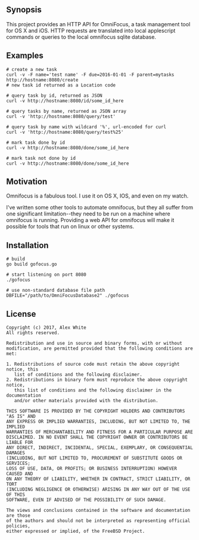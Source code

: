 ## Synopsis

This project provides an HTTP API for OmniFocus, a task management
tool for OS X and iOS.  HTTP requests are translated into local
applescript commands or queries to the local omnifocus sqlite
database.

## Examples

```
# create a new task
curl -v -F name='test name' -F due=2016-01-01 -F parent=mytasks http://hostname:8080/create
# new task id returned as a Location code

# query task by id, returned as JSON
curl -v http://hostname:8080/id/some_id_here

# query tasks by name, returned as JSON array
curl -v 'http://hostname:8080/query/test'

# query task by name with wildcard '%', url-encoded for curl
curl -v 'http://hostname:8080/query/test%25'

# mark task done by id
curl -v http://hostname:8080/done/some_id_here

# mark task not done by id
curl -v http://hostname:8080/done/some_id_here
```

## Motivation

Omnifocus is a fabulous tool.  I use it on OS X, IOS, and even on my
watch.

I've written some other tools to automate omnifocus, but they all
suffer from one significant limitation--they need to be run on a
machine where omnifocus is running.  Providing a web API for omnifocus
will make it possible for tools that run on linux or other systems.


## Installation

```
# build
go build gofocus.go

# start listening on port 8080
./gofocus

# use non-standard database file path
DBFILE="/path/to/OmniFocusDatabase2" ./gofocus
```


## License

```
Copyright (c) 2017, Alex White
All rights reserved.

Redistribution and use in source and binary forms, with or without
modification, are permitted provided that the following conditions are met:

1. Redistributions of source code must retain the above copyright notice, this
   list of conditions and the following disclaimer.
2. Redistributions in binary form must reproduce the above copyright notice,
   this list of conditions and the following disclaimer in the documentation
   and/or other materials provided with the distribution.

THIS SOFTWARE IS PROVIDED BY THE COPYRIGHT HOLDERS AND CONTRIBUTORS "AS IS" AND
ANY EXPRESS OR IMPLIED WARRANTIES, INCLUDING, BUT NOT LIMITED TO, THE IMPLIED
WARRANTIES OF MERCHANTABILITY AND FITNESS FOR A PARTICULAR PURPOSE ARE
DISCLAIMED. IN NO EVENT SHALL THE COPYRIGHT OWNER OR CONTRIBUTORS BE LIABLE FOR
ANY DIRECT, INDIRECT, INCIDENTAL, SPECIAL, EXEMPLARY, OR CONSEQUENTIAL DAMAGES
(INCLUDING, BUT NOT LIMITED TO, PROCUREMENT OF SUBSTITUTE GOODS OR SERVICES;
LOSS OF USE, DATA, OR PROFITS; OR BUSINESS INTERRUPTION) HOWEVER CAUSED AND
ON ANY THEORY OF LIABILITY, WHETHER IN CONTRACT, STRICT LIABILITY, OR TORT
(INCLUDING NEGLIGENCE OR OTHERWISE) ARISING IN ANY WAY OUT OF THE USE OF THIS
SOFTWARE, EVEN IF ADVISED OF THE POSSIBILITY OF SUCH DAMAGE.

The views and conclusions contained in the software and documentation are those
of the authors and should not be interpreted as representing official policies,
either expressed or implied, of the FreeBSD Project.
```
